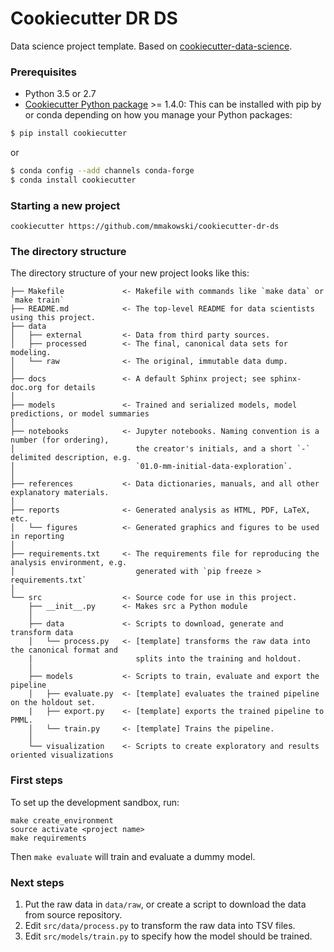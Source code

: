 # Cookiecutter DR DS

Data science project template. Based on [cookiecutter-data-science](http://drivendata.github.io/cookiecutter-data-science/).

### Prerequisites

 - Python 3.5 or 2.7
 - [Cookiecutter Python package](http://cookiecutter.readthedocs.org/en/latest/installation.html) >= 1.4.0: This can be installed with pip by or conda depending on how you manage your Python packages:

``` bash
$ pip install cookiecutter
```

or

``` bash
$ conda config --add channels conda-forge
$ conda install cookiecutter
```


### Starting a new project

    cookiecutter https://github.com/mmakowski/cookiecutter-dr-ds


### The directory structure

The directory structure of your new project looks like this: 

```
├── Makefile             <- Makefile with commands like `make data` or `make train`
├── README.md            <- The top-level README for data scientists using this project.
├── data
│   ├── external         <- Data from third party sources.
│   ├── processed        <- The final, canonical data sets for modeling.
│   └── raw              <- The original, immutable data dump.
│
├── docs                 <- A default Sphinx project; see sphinx-doc.org for details
│
├── models               <- Trained and serialized models, model predictions, or model summaries
│
├── notebooks            <- Jupyter notebooks. Naming convention is a number (for ordering),
│                           the creator's initials, and a short `-` delimited description, e.g.
│                           `01.0-mm-initial-data-exploration`.
│
├── references           <- Data dictionaries, manuals, and all other explanatory materials.
│
├── reports              <- Generated analysis as HTML, PDF, LaTeX, etc.
│   └── figures          <- Generated graphics and figures to be used in reporting
│
├── requirements.txt     <- The requirements file for reproducing the analysis environment, e.g.
│                           generated with `pip freeze > requirements.txt`
│
└── src                  <- Source code for use in this project.
    ├── __init__.py      <- Makes src a Python module
    │
    ├── data             <- Scripts to download, generate and transform data
    │   └── process.py   <- [template] transforms the raw data into the canonical format and
    |                       splits into the training and holdout.
    │
    ├── models           <- Scripts to train, evaluate and export the pipeline
    │   ├── evaluate.py  <- [template] evaluates the trained pipeline on the holdout set.
    |   ├── export.py    <- [template] exports the trained pipeline to PMML.
    │   └── train.py     <- [template] Trains the pipeline.
    │
    └── visualization    <- Scripts to create exploratory and results oriented visualizations
```


### First steps

To set up the development sandbox, run:

```
make create_environment
source activate <project name>
make requirements
```

Then `make evaluate` will train and evaluate a dummy model.


### Next steps

1. Put the raw data in `data/raw`, or create a script to download the data from source repository.
2. Edit `src/data/process.py` to transform the raw data into TSV files.
3. Edit `src/models/train.py` to specify how the model should be trained.

